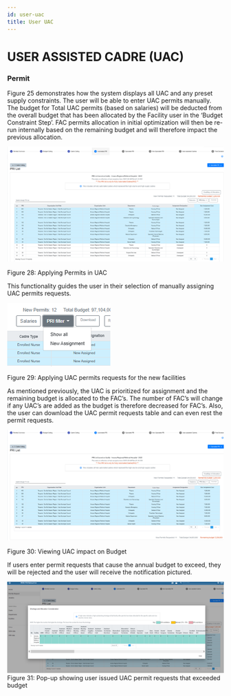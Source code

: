 ```yaml
---
id: user-uac
title: User UAC
---
```


# USER ASSISTED CADRE (UAC)

### Permit

Figure 25 demonstrates how the system displays all UAC and any preset supply constraints. The user will be able to enter UAC permits manually. The budget for Total UAC permits (based on salaries) will be deducted from the overall budget that has been allocated by the Facility user in the ‘Budget Constraint Step’. FAC permits allocation in initial optimization will then be re-run internally based on the remaining budget and will therefore impact the previous allocation.

![img alt](/img/user_pri_fac.png)

Figure 28: Applying Permits in UAC

This functionality guides the user in their selection of manually assigning UAC permits requests.

![img alt](/img/user_pri_fac2.png)

Figure 29: Applying UAC permits requests for the new facilities

As mentioned previously, the UAC is prioritized for assignment and the remaining budget is allocated to the FAC’s. The number of FAC’s will change if any UAC’s are added as the budget is therefore decreased for FAC’s. Also, the user can download the UAC permit requests table and can even rest the permit requests.

![img alt](/img/user_pri_fac3.png)

Figure 30: Viewing UAC impact on Budget

If users enter permit requests that cause the annual budget to exceed, they will be rejected and the user will receive the notification pictured.

![img alt](/img/user_pri_fac4.png)
Figure 31: Pop-up showing user issued UAC permit requests that exceeded budget
